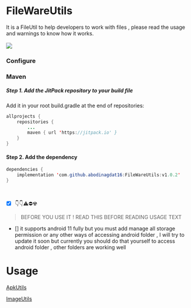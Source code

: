 # FileWareUtils
It is a FileUtil to help developers to work with files , please read the usage and warnings to know how it works.
<br><br>
[![](https://jitpack.io/v/abodinagdat16/FileWareUtils.svg)](https://jitpack.io/#abodinagdat16/FileWareUtils)
### Configure
### Maven
##### Step 1. Add the JitPack repository to your build file
Add it in your root build.gradle at the end of repositories:
```java
allprojects {
	repositories {
		...
		maven { url 'https://jitpack.io' }
	}
}
```

#### Step 2. Add the dependency
```java
dependencies {
	implementation 'com.github.abodinagdat16:FileWareUtils:v1.0.2'
}
```

<br>

- [x] 👇👇⚠️⛔☢
> BEFORE YOU USE IT !
> READ THIS BEFORE READING USAGE TEXT
- [] it supports android 11 fully but you must add manage all storage permission or any other ways of accessing android folder , I will try to update it soon but currently you should do that yourself to access android folder , other folders are working well

#  Usage

[ApkUtils](https://github.com/abodinagdat16/FileWareUtils/blob/master/Doc/ApkUtils.md)

[ImageUtils](https://github.com/abodinagdat16/FileWareUtils/blob/master/Doc/ImageUtils.md)